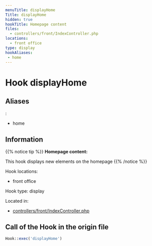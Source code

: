 ```yaml
---
menuTitle: displayHome
Title: displayHome
hidden: true
hookTitle: Homepage content
files:
  - controllers/front/IndexController.php
locations:
  - front office
type: display
hookAliases:
 - home
---
```


# Hook displayHome

## Aliases
: 
 - home



## Information

{{% notice tip %}}
**Homepage content:** 

This hook displays new elements on the homepage
{{% /notice %}}

Hook locations: 
  - front office

Hook type: display

Located in: 
  - [controllers/front/IndexController.php](https://github.com/PrestaShop/PrestaShop/blob/8.0.x/controllers/front/IndexController.php)

## Call of the Hook in the origin file

```php
Hook::exec('displayHome')
```